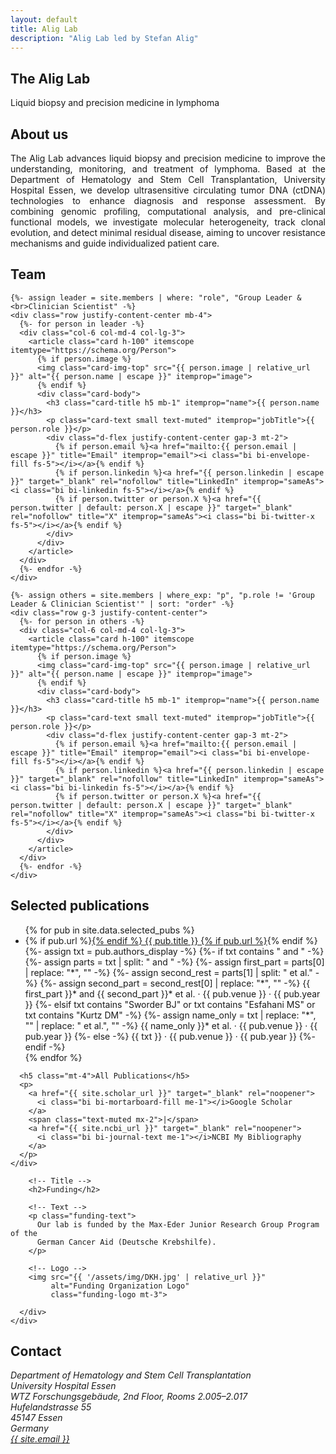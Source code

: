 ```yaml
---
layout: default
title: Alig Lab
description: "Alig Lab led by Stefan Alig"
---
```


<section class="hero">
  <div class="hero-inner">
    <h1>The Alig Lab</h1>
    <p>Liquid biopsy and precision medicine in lymphoma</p>
  </div>
</section>

<section id="about" class="py-5">
  <div class="container">
    <div class="row justify-content-center">
      <div class="col-lg-9">
        <h2 class="text-center">About us</h2>
        <p class="mt-4" style="text-align: justify;">
          The Alig Lab advances liquid biopsy and precision medicine to improve the understanding, monitoring, and treatment of lymphoma. Based at the Department of Hematology and Stem Cell Transplantation, University Hospital Essen, we develop ultrasensitive circulating tumor DNA (ctDNA) technologies to enhance diagnosis and response assessment. By combining genomic profiling, computational analysis, and pre-clinical functional models, we investigate molecular heterogeneity, track clonal evolution, and detect minimal residual disease, aiming to uncover resistance mechanisms and guide individualized patient care.
        </p>
      </div>
    </div>
  </div>
</section>

<section id="team" class="py-5 bg-body">
  <div class="container text-center">
    <h2>Team</h2>

    {%- assign leader = site.members | where: "role", "Group Leader &<br>Clinician Scientist" -%}
    <div class="row justify-content-center mb-4">
      {%- for person in leader -%}
      <div class="col-6 col-md-4 col-lg-3">
        <article class="card h-100" itemscope itemtype="https://schema.org/Person">
          {% if person.image %}
          <img class="card-img-top" src="{{ person.image | relative_url }}" alt="{{ person.name | escape }}" itemprop="image">
          {% endif %}
          <div class="card-body">
            <h3 class="card-title h5 mb-1" itemprop="name">{{ person.name }}</h3>
            <p class="card-text small text-muted" itemprop="jobTitle">{{ person.role }}</p>
            <div class="d-flex justify-content-center gap-3 mt-2">
              {% if person.email %}<a href="mailto:{{ person.email | escape }}" title="Email" itemprop="email"><i class="bi bi-envelope-fill fs-5"></i></a>{% endif %}
              {% if person.linkedin %}<a href="{{ person.linkedin | escape }}" target="_blank" rel="nofollow" title="LinkedIn" itemprop="sameAs"><i class="bi bi-linkedin fs-5"></i></a>{% endif %}
              {% if person.twitter or person.X %}<a href="{{ person.twitter | default: person.X | escape }}" target="_blank" rel="nofollow" title="X" itemprop="sameAs"><i class="bi bi-twitter-x fs-5"></i></a>{% endif %}
            </div>
          </div>
        </article>
      </div>
      {%- endfor -%}
    </div>

    {%- assign others = site.members | where_exp: "p", "p.role != 'Group Leader & Clinician Scientist'" | sort: "order" -%}
    <div class="row g-3 justify-content-center">
      {%- for person in others -%}
      <div class="col-6 col-md-4 col-lg-3">
        <article class="card h-100" itemscope itemtype="https://schema.org/Person">
          {% if person.image %}
          <img class="card-img-top" src="{{ person.image | relative_url }}" alt="{{ person.name | escape }}" itemprop="image">
          {% endif %}
          <div class="card-body">
            <h3 class="card-title h5 mb-1" itemprop="name">{{ person.name }}</h3>
            <p class="card-text small text-muted" itemprop="jobTitle">{{ person.role }}</p>
            <div class="d-flex justify-content-center gap-3 mt-2">
              {% if person.email %}<a href="mailto:{{ person.email | escape }}" title="Email" itemprop="email"><i class="bi bi-envelope-fill fs-5"></i></a>{% endif %}
              {% if person.linkedin %}<a href="{{ person.linkedin | escape }}" target="_blank" rel="nofollow" title="LinkedIn" itemprop="sameAs"><i class="bi bi-linkedin fs-5"></i></a>{% endif %}
              {% if person.twitter or person.X %}<a href="{{ person.twitter | default: person.X | escape }}" target="_blank" rel="nofollow" title="X" itemprop="sameAs"><i class="bi bi-twitter-x fs-5"></i></a>{% endif %}
            </div>
          </div>
        </article>
      </div>
      {%- endfor -%}
    </div>
  </div>
</section>


<section id="publications" class="py-5">
  <div class="container">
    <div class="row justify-content-start">
      <div class="col-lg-9 offset-lg-1">
        <h2>Selected publications</h2>
        <ul class="list-unstyled">
          {% for pub in site.data.selected_pubs %}
          <li class="mb-3">
            {% if pub.url %}<a href="{{ pub.url }}" target="_blank" rel="noopener">{% endif %}
              {{ pub.title }}
            {% if pub.url %}</a>{% endif %}
            <div class="small text-muted">
              {%- assign txt = pub.authors_display -%}
              {%- if txt contains " and " -%}
                {%- assign parts = txt | split: " and " -%}
                {%- assign first_part = parts[0] | replace: "*", "" -%}
                {%- assign second_rest = parts[1] | split: " et al." -%}
                {%- assign second_part = second_rest[0] | replace: "*", "" -%}
                {{ first_part }}* and {{ second_part }}* et al. · {{ pub.venue }} · {{ pub.year }}
              {%- elsif txt contains "Sworder BJ" or txt contains "Esfahani MS" or txt contains "Kurtz DM" -%}
                {%- assign name_only = txt | replace: "*", "" | replace: " et al.", "" -%}
                {{ name_only }}* et al. · {{ pub.venue }} · {{ pub.year }}
              {%- else -%}
                {{ txt }} · {{ pub.venue }} · {{ pub.year }}
              {%- endif -%}
            </div>
          </li>
          {% endfor %}
        </ul>

      <h5 class="mt-4">All Publications</h5>
      <p>
        <a href="{{ site.scholar_url }}" target="_blank" rel="noopener">
          <i class="bi bi-mortarboard-fill me-1"></i>Google Scholar
        </a>
        <span class="text-muted mx-2">|</span>
        <a href="{{ site.ncbi_url }}" target="_blank" rel="noopener">
          <i class="bi bi-journal-text me-1"></i>NCBI My Bibliography
        </a>
      </p>
    </div>
  </div>
  </div>
</section>


<section id="funding" class="py-5">
  <div class="container">
    <div class="row justify-content-start">
      <div class="col-lg-10 offset-lg-1">

        <!-- Title -->
        <h2>Funding</h2>

        <!-- Text -->
        <p class="funding-text">
          Our lab is funded by the Max-Eder Junior Research Group Program of the 
          German Cancer Aid (Deutsche Krebshilfe).
        </p>

        <!-- Logo -->
        <img src="{{ '/assets/img/DKH.jpg' | relative_url }}"
             alt="Funding Organization Logo"
             class="funding-logo mt-3">

      </div>
    </div>
  </div>
</section>










<section id="contact" class="py-5">
  <div class="container">
    <div class="row justify-content-start">
      <div class="col-lg-9 offset-lg-1">
        <h2>Contact</h2>
        <address class="mb-3">
          Department of Hematology and Stem Cell Transplantation<br>
          University Hospital Essen<br>
          WTZ Forschungsgebäude, 2nd Floor, Rooms 2.005–2.017<br>
          Hufelandstrasse 55<br>
          45147 Essen<br>
          Germany<br>
          <a href="mailto:{{ site.email }}">{{ site.email }}</a>
        </address>
      </div>
    </div>
  </div>
</section>

